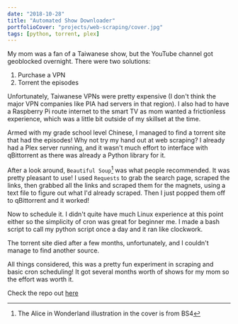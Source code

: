 ```yaml
---
date: "2018-10-28"
title: "Automated Show Downloader"
portfolioCover: "projects/web-scraping/cover.jpg"
tags: [python, torrent, plex]
---
```


My mom was a fan of a Taiwanese show, but the YouTube channel got geoblocked overnight. There were two solutions:
1. Purchase a VPN
2. Torrent the episodes

Unfortunately, Taiwanese VPNs were pretty expensive (I don't think the major VPN companies like PIA had servers in that region). I also had to have a Raspberry Pi route internet to the smart TV as mom wanted a frictionless experience, which was a little bit outside of my skillset at the time.

Armed with my grade school level Chinese, I managed to find a torrent site that had the episodes! Why not try my hand out at web scraping? I already had a Plex server running, and it wasn't much effort to interface with qBittorrent as there was already a Python library for it.

After a look around, `Beautiful Soup`[^1] was what people recommended. It was pretty pleasant to use! I used `Requests` to grab the search page, scraped the links, then grabbed all the links and scraped them for the magnets, using a text file to figure out what I'd already scraped. Then I just popped them off to qBittorrent and it worked!

Now to schedule it. I didn't quite have much Linux experience at this point either so the simplicity of cron was great for beginner me. I made a bash script to call my python script once a day and it ran like clockwork.

The torrent site died after a few months, unfortunately, and I couldn't manage to find another source.

All things considered, this was a pretty fun experiment in scraping and basic cron scheduling! It got several months worth of shows for my mom so the effort was worth it.

Check the repo out [here](https://github.com/shanscendent/python-scrapers)

[^1]: The Alice in Wonderland illustration in the cover is from BS4